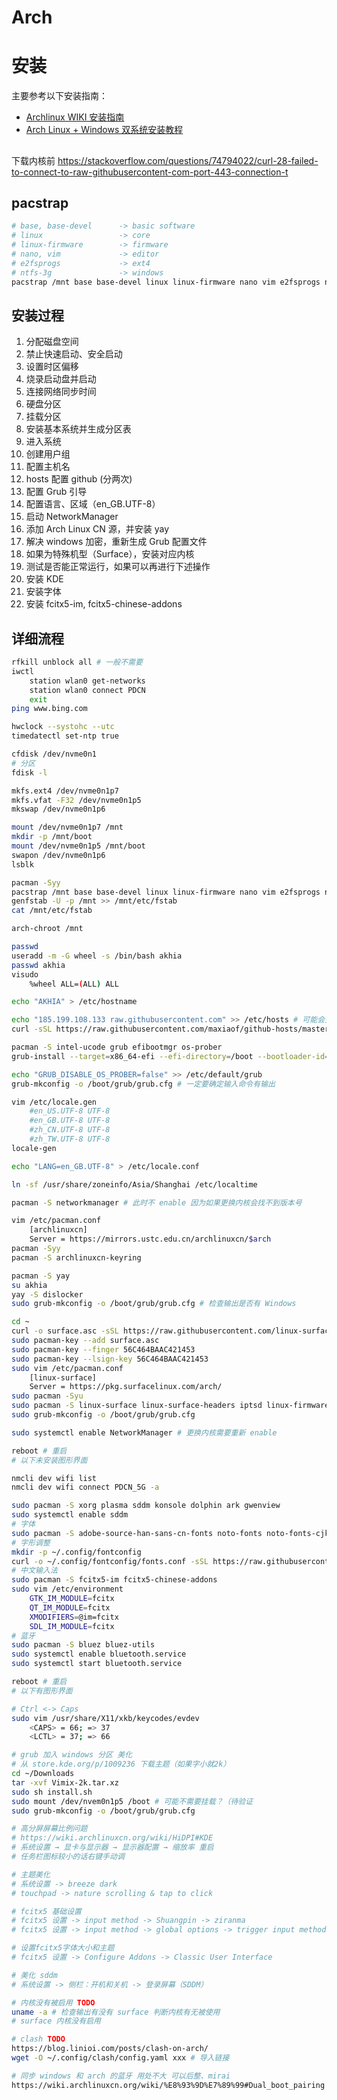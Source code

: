 # Arch

# 安装

主要参考以下安装指南：

- [Archlinux WIKI 安装指南](https://wiki.archlinuxcn.org/wiki/%E5%AE%89%E8%A3%85%E6%8C%87%E5%8D%97)
- [Arch Linux + Windows 双系统安装教程](https://blog.linioi.com/posts/18/)

##

下载内核前 https://stackoverflow.com/questions/74794022/curl-28-failed-to-connect-to-raw-githubusercontent-com-port-443-connection-t

## pacstrap

```sh
# base, base-devel      -> basic software
# linux                 -> core
# linux-firmware        -> firmware
# nano, vim             -> editor
# e2fsprogs             -> ext4
# ntfs-3g               -> windows
pacstrap /mnt base base-devel linux linux-firmware nano vim e2fsprogs ntfs-3g
```

## 安装过程

1. 分配磁盘空间
2. 禁止快速启动、安全启动
3. 设置时区偏移
4. 烧录启动盘并启动
5. 连接网络同步时间
6. 硬盘分区
7. 挂载分区
8. 安装基本系统并生成分区表
9. 进入系统
10. 创建用户组
11. 配置主机名
12. hosts 配置 github (分两次)
13. 配置 Grub 引导
14. 配置语言、区域（en_GB.UTF-8）
15. 启动 NetworkManager
16. 添加 Arch Linux CN 源，并安装 yay
17. 解决 windows 加密，重新生成 Grub 配置文件
18. 如果为特殊机型（Surface），安装对应内核
19. 测试是否能正常运行，如果可以再进行下述操作
20. 安装 KDE
21. 安装字体
22. 安装 fcitx5-im, fcitx5-chinese-addons

## 详细流程

```sh
rfkill unblock all # 一般不需要
iwctl
    station wlan0 get-networks
    station wlan0 connect PDCN
    exit
ping www.bing.com

hwclock --systohc --utc
timedatectl set-ntp true

cfdisk /dev/nvme0n1
# 分区
fdisk -l

mkfs.ext4 /dev/nvme0n1p7
mkfs.vfat -F32 /dev/nvme0n1p5
mkswap /dev/nvme0n1p6

mount /dev/nvme0n1p7 /mnt
mkdir -p /mnt/boot
mount /dev/nvme0n1p5 /mnt/boot
swapon /dev/nvme0n1p6
lsblk

pacman -Syy
pacstrap /mnt base base-devel linux linux-firmware nano vim e2fsprogs ntfs-3g
genfstab -U -p /mnt >> /mnt/etc/fstab
cat /mnt/etc/fstab

arch-chroot /mnt

passwd
useradd -m -G wheel -s /bin/bash akhia
passwd akhia
visudo
    %wheel ALL=(ALL) ALL

echo "AKHIA" > /etc/hostname

echo "185.199.108.133 raw.githubusercontent.com" >> /etc/hosts # 可能会变
curl -sSL https://raw.githubusercontent.com/maxiaof/github-hosts/master/hosts | tee -a /etc/hosts

pacman -S intel-ucode grub efibootmgr os-prober
grub-install --target=x86_64-efi --efi-directory=/boot --bootloader-id=grub --recheck # 未配置 windows 引导

echo "GRUB_DISABLE_OS_PROBER=false" >> /etc/default/grub
grub-mkconfig -o /boot/grub/grub.cfg # 一定要确定输入命令有输出

vim /etc/locale.gen
    #en_US.UTF-8 UTF-8
    #en_GB.UTF-8 UTF-8
    #zh_CN.UTF-8 UTF-8
    #zh_TW.UTF-8 UTF-8
locale-gen

echo "LANG=en_GB.UTF-8" > /etc/locale.conf

ln -sf /usr/share/zoneinfo/Asia/Shanghai /etc/localtime

pacman -S networkmanager # 此时不 enable 因为如果更换内核会找不到版本号

vim /etc/pacman.conf
    [archlinuxcn]
    Server = https://mirrors.ustc.edu.cn/archlinuxcn/$arch
pacman -Syy
pacman -S archlinuxcn-keyring

pacman -S yay
su akhia
yay -S dislocker
sudo grub-mkconfig -o /boot/grub/grub.cfg # 检查输出是否有 Windows

cd ~
curl -o surface.asc -sSL https://raw.githubusercontent.com/linux-surface/linux-surface/master/pkg/keys/surface.asc
sudo pacman-key --add surface.asc
sudo pacman-key --finger 56C464BAAC421453
sudo pacman-key --lsign-key 56C464BAAC421453
sudo vim /etc/pacman.conf
    [linux-surface]
    Server = https://pkg.surfacelinux.com/arch/
sudo pacman -Syu
sudo pacman -S linux-surface linux-surface-headers iptsd linux-firmware-marvell # current 可能需要安装命令行代理才能跑 居然Syy就解决了... 也没有完全解决iptsd 还是要看运气
sudo grub-mkconfig -o /boot/grub/grub.cfg

sudo systemctl enable NetworkManager # 更换内核需要重新 enable

reboot # 重启
# 以下未安装图形界面

nmcli dev wifi list
nmcli dev wifi connect PDCN_5G -a

sudo pacman -S xorg plasma sddm konsole dolphin ark gwenview
sudo systemctl enable sddm
# 字体
sudo pacman -S adobe-source-han-sans-cn-fonts noto-fonts noto-fonts-cjk noto-fonts-emoji ttf-sarasa-gothic
# 字形调整
mkdir -p ~/.config/fontconfig
curl -o ~/.config/fontconfig/fonts.conf -sSL https://raw.githubusercontent/szclsya/dotfiles/blob/master/fontconfig/fonts.conf
# 中文输入法
sudo pacman -S fcitx5-im fcitx5-chinese-addons
sudo vim /etc/environment
    GTK_IM_MODULE=fcitx
    QT_IM_MODULE=fcitx
    XMODIFIERS=@im=fcitx
    SDL_IM_MODULE=fcitx
# 蓝牙
sudo pacman -S bluez bluez-utils
sudo systemctl enable bluetooth.service
sudo systemctl start bluetooth.service

reboot # 重启
# 以下有图形界面

# Ctrl <-> Caps
sudo vim /usr/share/X11/xkb/keycodes/evdev
    <CAPS> = 66; => 37
    <LCTL> = 37; => 66

# grub 加入 windows 分区 美化
# 从 store.kde.org/p/1009236 下载主题（如果字小就2k）
cd ~/Downloads
tar -xvf Vimix-2k.tar.xz
sudo sh install.sh
sudo mount /dev/nvem0n1p5 /boot # 可能不需要挂载？（待验证
sudo grub-mkconfig -o /boot/grub/grub.cfg

# 高分屏屏幕比例问题
# https://wiki.archlinuxcn.org/wiki/HiDPI#KDE
# 系统设置 → 显卡与显示器 → 显示器配置 → 缩放率 重启
# 任务栏图标较小的话右键手动调

# 主题美化
# 系统设置 -> breeze dark
# touchpad -> nature scrolling & tap to click

# fcitx5 基础设置
# fcitx5 设置 -> input method -> Shuangpin -> ziranma
# fcitx5 设置 -> input method -> global options -> trigger input method -> alt+shrift

# 设置fcitx5字体大小和主题
# fcitx5 设置 -> Configure Addons -> Classic User Interface

# 美化 sddm
# 系统设置 -> 侧栏：开机和关机 -> 登录屏幕（SDDM）
```

```sh
# 内核没有被启用 TODO
uname -a # 检查输出有没有 surface 判断内核有无被使用
# surface 内核没有启用
```

```sh
# clash TODO
https://blog.linioi.com/posts/clash-on-arch/
wget -O ~/.config/clash/config.yaml xxx # 导入链接
```

```sh
# 同步 windows 和 arch 的蓝牙 用处不大 可以后整、mirai
https://wiki.archlinuxcn.org/wiki/%E8%93%9D%E7%89%99#Dual_boot_pairing
```

